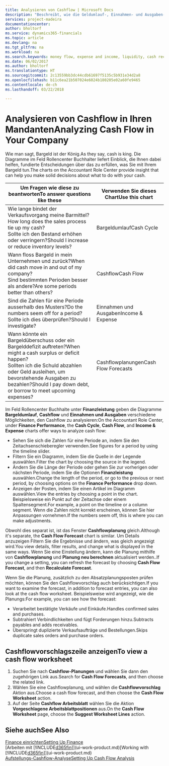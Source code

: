 ```yaml
---
title: Analysieren von Cashflow | Microsoft Docs
description: "Beschreibt, wie die Geldumlauf-, Einnahmen- und Ausgaben-, Cash Flow- und Cashflow-Prognosediagramme verwendet werden, um vergangene und künftige Bargeldbewegungen im Unternehmen zu analysieren."
services: project-madeira
documentationcenter: 
author: bholtorf
ms.service: dynamics365-financials
ms.topic: article
ms.devlang: na
ms.tgt_pltfrm: na
ms.workload: na
ms.search.keywords: money flow, expense and income, liquidity, cash receipts minus cash payments, Cartera
ms.date: 06/02/2017
ms.author: bholtorf
ms.translationtype: HT
ms.sourcegitcommit: 2c13559bb3dc44cdb61697f5135c5b931e34d2a8
ms.openlocfilehash: b11c6ea21b507024e6024b180205e02a60fe9465
ms.contentlocale: de-ch
ms.lasthandoff: 03/22/2018

---
```

# <a name="analyzing-cash-flow-in-your-company"></a><span data-ttu-id="975a2-103">Analysieren von Cashflow in Ihren Mandanten</span><span class="sxs-lookup"><span data-stu-id="975a2-103">Analyzing Cash Flow in Your Company</span></span>
<span data-ttu-id="975a2-104">Wie man sagt, Bargeld ist der König.</span><span class="sxs-lookup"><span data-stu-id="975a2-104">As they say, cash is king.</span></span> <span data-ttu-id="975a2-105">Die Diagramme im Feld Rollencenter Buchhalter liefert Einblick, die Ihnen dabei helfen, fundierte Entscheidungen über das zu erfüllen, was Sie mit Ihrem Bargeld tun.</span><span class="sxs-lookup"><span data-stu-id="975a2-105">The charts on the Accountant Role Center provide insight that can help you make solid decisions about what to do with your cash.</span></span>  

| <span data-ttu-id="975a2-106">Um Fragen wie diese zu beantworten</span><span class="sxs-lookup"><span data-stu-id="975a2-106">To answer questions like these</span></span> | <span data-ttu-id="975a2-107">Verwenden Sie dieses Chart</span><span class="sxs-lookup"><span data-stu-id="975a2-107">Use this chart</span></span> |
| --- | --- |
| <span data-ttu-id="975a2-108">Wie lange bindet der Verkaufsvorgang meine Barmittel?</span><span class="sxs-lookup"><span data-stu-id="975a2-108">How long does the sales process tie up my cash?</span></span></br> <span data-ttu-id="975a2-109">Sollte ich den Bestand erhöhen oder verringern?</span><span class="sxs-lookup"><span data-stu-id="975a2-109">Should I increase or reduce inventory levels?</span></span> |<span data-ttu-id="975a2-110">Bargeldumlauf</span><span class="sxs-lookup"><span data-stu-id="975a2-110">Cash Cycle</span></span> |
| <span data-ttu-id="975a2-111">Wann floss Bargeld in mein Unternehmen und zurück?</span><span class="sxs-lookup"><span data-stu-id="975a2-111">When did cash move in and out of my company?</span></span></br> <span data-ttu-id="975a2-112">Sind bestimmten Perioden besser als andere?</span><span class="sxs-lookup"><span data-stu-id="975a2-112">Are some periods better than others?</span></span> |<span data-ttu-id="975a2-113">Cashflow</span><span class="sxs-lookup"><span data-stu-id="975a2-113">Cash Flow</span></span> |
| <span data-ttu-id="975a2-114">Sind die Zahlen für eine Periode ausserhalb des Musters?</span><span class="sxs-lookup"><span data-stu-id="975a2-114">Do the numbers seem off for a period?</span></span></br> <span data-ttu-id="975a2-115">Sollte ich dies überprüfen?</span><span class="sxs-lookup"><span data-stu-id="975a2-115">Should I investigate?</span></span> |<span data-ttu-id="975a2-116">Einnahmen und Ausgaben</span><span class="sxs-lookup"><span data-stu-id="975a2-116">Income & Expense</span></span> |
| <span data-ttu-id="975a2-117">Wann könnte ein Bargeldüberschuss oder ein Bargelddefizit auftreten?</span><span class="sxs-lookup"><span data-stu-id="975a2-117">When might a cash surplus or deficit happen?</span></span></br> <span data-ttu-id="975a2-118">Sollten ich die Schuld abzahlen oder Geld ausleihen, um bevorstehende Ausgaben zu bezahlen?</span><span class="sxs-lookup"><span data-stu-id="975a2-118">Should I pay down debt, or borrow to meet upcoming expenses?</span></span> |<span data-ttu-id="975a2-119">Cashflowplanungen</span><span class="sxs-lookup"><span data-stu-id="975a2-119">Cash Flow Forecasts</span></span> |

<span data-ttu-id="975a2-120">Im Feld Rollencenter Buchhalte unter **Finanzleistung** geben die Diagramme **Bargeldumlauf**, **Cashflow** und **Einnahmen und Ausgaben** verschiedene Möglichkeiten, den Cashflow zu analysieren:</span><span class="sxs-lookup"><span data-stu-id="975a2-120">On the Accountant Role Center, under **Finance Performance**, the **Cash Cycle**, **Cash Flow**, and **Income & Expense** charts offer ways to analyze cash flow:</span></span>  

* <span data-ttu-id="975a2-121">Sehen Sie sich die Zahlen für eine Periode an, indem Sie den Zeitachsenschieberegler verwenden.</span><span class="sxs-lookup"><span data-stu-id="975a2-121">See figures for a period by using the timeline slider.</span></span>  
* <span data-ttu-id="975a2-122">Filtern Sie ein Diagramm, indem Sie die Quelle in der Legende auswählen.</span><span class="sxs-lookup"><span data-stu-id="975a2-122">Filter the chart by choosing the source in the legend.</span></span>  
* <span data-ttu-id="975a2-123">Ändern Sie die Länge der Periode oder gehen Sie zur vorherigen oder nächsten Periode, indem Sie die Optionen  **Finanzleistung** auswählen.</span><span class="sxs-lookup"><span data-stu-id="975a2-123">Change the length of the period, or go to the previous or next period, by choosing options on the **Finance Performance** drop down.</span></span>  
* <span data-ttu-id="975a2-124">Anzeigen der Posten, indem Sie einen Artikel im Diagramm auswählen.</span><span class="sxs-lookup"><span data-stu-id="975a2-124">View the entries by choosing a point in the chart.</span></span> <span data-ttu-id="975a2-125">Beispielsweise ein Punkt auf der Zeitachse oder einem Spaltensegment.</span><span class="sxs-lookup"><span data-stu-id="975a2-125">For example, a point on the timeline or a column segment.</span></span> <span data-ttu-id="975a2-126">Wenn die Zahlen nicht korrekt erscheinen, können Sie hier Anpassungen vornehmen.</span><span class="sxs-lookup"><span data-stu-id="975a2-126">If the numbers seem off, this is where you can make adjustments.</span></span>  

<span data-ttu-id="975a2-127">Obwohl dies separat ist, ist das Fenster **Cashflowplanung** gleich.</span><span class="sxs-lookup"><span data-stu-id="975a2-127">Although it's separate, the **Cash Flow Forecast** chart is similar.</span></span> <span data-ttu-id="975a2-128">Um Details anzuzeigen Filtern Sie die Ergebnisse und ändern, was gleich angezeigt wird.</span><span class="sxs-lookup"><span data-stu-id="975a2-128">You view details, filter results, and change what is displayed in the same ways.</span></span> <span data-ttu-id="975a2-129">Wenn Sie eine Einstellung ändern, kann die Planung mithilfe von **Cashflowplanung** und **Planung neu berechnen** aktualisiert werden..</span><span class="sxs-lookup"><span data-stu-id="975a2-129">If you change a setting, you can refresh the forecast by choosing **Cash Flow Forecast**, and then **Recalculate Forecast**.</span></span>

<span data-ttu-id="975a2-130">Wenn Sie die Planung, zusätzlich zu den Absatzplanungsposten prüfen möchten, können Sie den Cashflowvorschlag auch berücksichtigen.</span><span class="sxs-lookup"><span data-stu-id="975a2-130">If you want to examine the forecast, in addition to forecast entries, you can also look at the cash flow worksheet.</span></span> <span data-ttu-id="975a2-131">Beispielsweise wird angezeigt, wie die Planungs:</span><span class="sxs-lookup"><span data-stu-id="975a2-131">For example, you can see how the forecast:</span></span>

* <span data-ttu-id="975a2-132">Verarbeitet bestätigte Verkäufe und Einkäufe.</span><span class="sxs-lookup"><span data-stu-id="975a2-132">Handles confirmed sales and purchases.</span></span>  
* <span data-ttu-id="975a2-133">Subtrahiert Verbindlichkeiten und fügt Forderungen hinzu.</span><span class="sxs-lookup"><span data-stu-id="975a2-133">Subtracts payables and adds receivables.</span></span>  
* <span data-ttu-id="975a2-134">Überspringt duplizierte Verkaufsaufträge und Bestellungen.</span><span class="sxs-lookup"><span data-stu-id="975a2-134">Skips duplicate sales orders and purchase orders.</span></span>  

## <a name="to-view-a-cash-flow-worksheet"></a><span data-ttu-id="975a2-135">Cashflowvorschlagszeile anzeigen</span><span class="sxs-lookup"><span data-stu-id="975a2-135">To view a cash flow worksheet</span></span>
1. <span data-ttu-id="975a2-136">Suchen Sie nach **Cashflow-Planungen** und wählen Sie dann den zugehörigen Link aus.</span><span class="sxs-lookup"><span data-stu-id="975a2-136">Search for **Cash Flow Forecasts**, and then choose the related link.</span></span>  
2. <span data-ttu-id="975a2-137">Wählen Sie eine Cashflowplanung, und wählen die **Cashflowvorschlag** Aktion aus.</span><span class="sxs-lookup"><span data-stu-id="975a2-137">Choose a cash flow forecast, and then choose the **Cash Flow Worksheet** action.</span></span>  
3. <span data-ttu-id="975a2-138">Auf der Seite **Cashflow Arbeitsblatt** wählen Sie die Aktion **Vorgeschlagene Arbeitsblattpositionen** aus.</span><span class="sxs-lookup"><span data-stu-id="975a2-138">On the **Cash Flow Worksheet** page, choose the **Suggest Worksheet Lines** action.</span></span>  

## <a name="see-also"></a><span data-ttu-id="975a2-139">Siehe auch</span><span class="sxs-lookup"><span data-stu-id="975a2-139">See Also</span></span>
[<span data-ttu-id="975a2-140">Finance einrichten</span><span class="sxs-lookup"><span data-stu-id="975a2-140">Setting Up Finance</span></span>](finance-setup-finance.md)  
<span data-ttu-id="975a2-141">[Arbeiten mit [!INCLUDE[d365fin](includes/d365fin_md.md)]](ui-work-product.md)</span><span class="sxs-lookup"><span data-stu-id="975a2-141">[Working with [!INCLUDE[d365fin](includes/d365fin_md.md)]](ui-work-product.md)</span></span>  
[<span data-ttu-id="975a2-142">Aufstellungs-Cashflow-Analyse</span><span class="sxs-lookup"><span data-stu-id="975a2-142">Setting Up Cash Flow Analysis</span></span>](finance-setup-cash-flow-analyses.md)  

